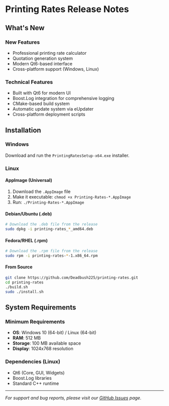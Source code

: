 # Printing Rates Release Notes

## What's New

### New Features

- Professional printing rate calculator
- Quotation generation system
- Modern Qt6-based interface
- Cross-platform support (Windows, Linux)

### Technical Features

- Built with Qt6 for modern UI
- Boost.Log integration for comprehensive logging
- CMake-based build system
- Automatic update system via eUpdater
- Cross-platform deployment scripts

## Installation

### Windows

Download and run the `PrintingRatesSetup-x64.exe` installer.

### Linux

#### AppImage (Universal)

1. Download the `.AppImage` file
2. Make it executable: `chmod +x Printing-Rates-*.AppImage`
3. Run: `./Printing-Rates-*.AppImage`

#### Debian/Ubuntu (.deb)

```bash
# Download the .deb file from the release
sudo dpkg -i printing-rates_*_amd64.deb
```

#### Fedora/RHEL (.rpm)

```bash
# Download the .rpm file from the release
sudo rpm -i printing-rates-*-1.x86_64.rpm
```

#### From Source

```bash
git clone https://github.com/Deadbush225/printing-rates.git
cd printing-rates
./build.sh
sudo ./install.sh
```

## System Requirements

### Minimum Requirements

- **OS**: Windows 10 (64-bit) / Linux (64-bit)
- **RAM**: 512 MB
- **Storage**: 100 MB available space
- **Display**: 1024x768 resolution

### Dependencies (Linux)

- Qt6 (Core, GUI, Widgets)
- Boost.Log libraries
- Standard C++ runtime

---

_For support and bug reports, please visit our [GitHub Issues](https://github.com/Deadbush225/printing-rates/issues) page._
